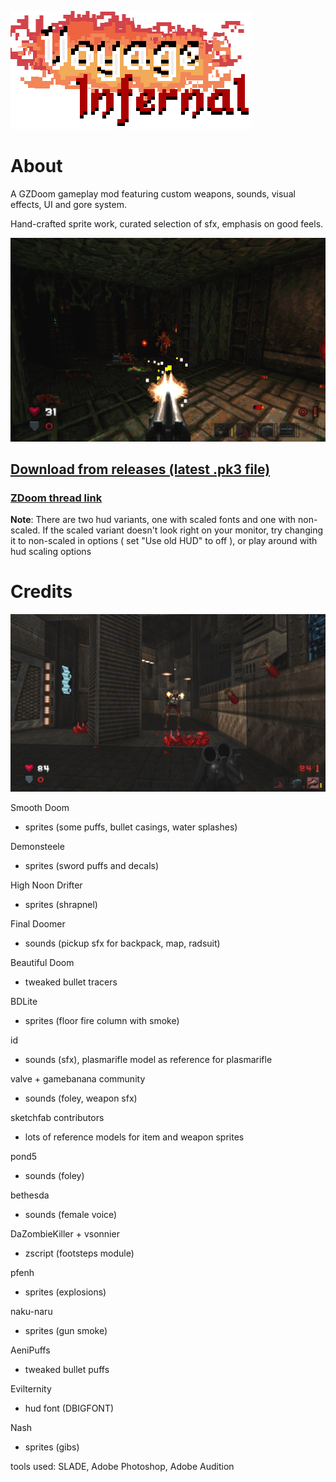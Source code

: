 ![](./screenshots/title.png)

# About

A GZDoom gameplay mod featuring custom weapons, sounds, visual effects, UI and gore system.

Hand-crafted sprite work, curated selection of sfx, emphasis on good feels.

![](./screenshots/1.png)

## [Download from releases (latest .pk3 file)](https://github.com/lightrow/vidoom/releases)

### [ZDoom thread link](https://forum.zdoom.org/viewtopic.php?f=43&t=66956)

**Note**: There are two hud variants, one with scaled fonts and one with non-scaled. If the scaled variant doesn't look right on your monitor, try changing it to non-scaled in options ( set "Use old HUD" to off ), or play around with hud scaling options



# Credits

![](./screenshots/2.png)


Smooth Doom
- sprites (some puffs, bullet casings, water splashes)

Demonsteele
- sprites (sword puffs and decals)

High Noon Drifter
- sprites (shrapnel)

Final Doomer
- sounds (pickup sfx for backpack, map, radsuit)

Beautiful Doom
- tweaked bullet tracers

BDLite
- sprites (floor fire column with smoke)

id
- sounds (sfx), plasmarifle model as reference for plasmarifle

valve + gamebanana community
- sounds (foley, weapon sfx)

sketchfab contributors
- lots of reference models for item and weapon sprites

pond5
- sounds (foley)

bethesda
- sounds (female voice)

DaZombieKiller + vsonnier
- zscript (footsteps module)

pfenh
- sprites (explosions)

naku-naru
- sprites (gun smoke)

AeniPuffs
- tweaked bullet puffs

Evilternity
- hud font (DBIGFONT)

Nash
- sprites (gibs)


tools used: SLADE, Adobe Photoshop, Adobe Audition
